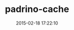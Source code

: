 ---
layout: post
title:  "padrino-cache"
repo:   "padrino/padrino-framework"
date:   2015-02-18 17:22:10
gemurl: http://www.padrinorb.com
---